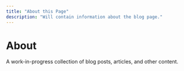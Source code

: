 ```yaml
---
title: "About this Page"
description: "Will contain information about the blog page."
---
```

# About
A work-in-progress collection of blog posts, articles, and other content.